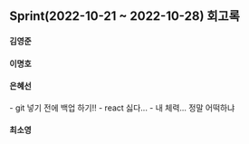 ## Sprint(2022-10-21 ~ 2022-10-28) 회고록

<h4>김영준</h4>


<h4>이명호</h4>


<h4>은혜선</h4>
- git 넣기 전에 백업 하기!!
- react 싫다...
- 내 체력... 정말 어떡하냐 

<h4>최소영</h4>
